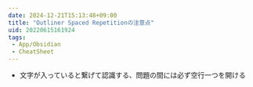 ```yaml
---
date: 2024-12-21T15:13:48+09:00
title: "Outliner Spaced Repetitionの注意点"
uid: 20220615161924
tags:
 - App/Obsidian
 - CheatSheet
---
```


- 文字が入っていると繋げて認識する、問題の間には必ず空行一つを開ける